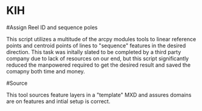 # KIH

#Assign Reel ID and sequence poles

This script utilizes a multitude of the arcpy modules tools to linear reference points and centroid points of lines to "sequence" features in the desired direction. This task was initally slated to be completed by a third party company due to lack of resources on our end, but this script significantly reduced the manpowered required to get the desired result and saved the comapny both time and money.

#Source

This tool sources feature layers in a "template" MXD and assures domains are on features and intial setup is correct. 
